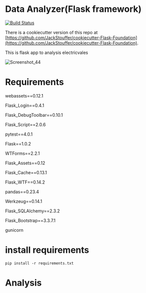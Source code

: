 # Data Analyzer(Flask framework)
[![Build Status](https://travis-ci.org/JackStouffer/Flask-Foundation.png)](https://travis-ci.org/JackStouffer/Flask-Foundation)

There is a cookiecutter version of this repo at [https://github.com/JackStouffer/cookiecutter-Flask-Foundation](https://github.com/JackStouffer/cookiecutter-Flask-Foundation).

This is flask app to analysis electricvales

![Screenshot_44](https://user-images.githubusercontent.com/40516126/60730775-7cc9c280-9f78-11e9-9eaa-696107ec9b33.png)


# Requirements

webassets==0.12.1

Flask_Login==0.4.1

Flask_DebugToolbar==0.10.1

Flask_Script==2.0.6

pytest==4.0.1

Flask==1.0.2

WTForms==2.2.1

Flask_Assets==0.12

Flask_Cache==0.13.1

Flask_WTF==0.14.2

pandas==0.23.4

Werkzeug==0.14.1

Flask_SQLAlchemy==2.3.2

Flask_Bootstrap==3.3.7.1

gunicorn



# install requirements
`` pip install -r requirements.txt ``

# Analysis


